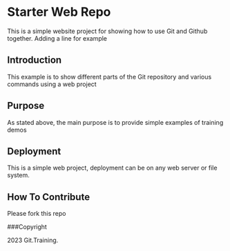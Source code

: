 # Starter Web Repo

This is a simple website project for showing how to use Git and Github together. Adding a line for example

## Introduction

This example is to show different parts of the Git repository and various commands using a web project

## Purpose

As stated above, the main purpose is to provide simple examples of training demos

## Deployment

This is a simple web project, deployment can be on any web server or file system.

## How To Contribute

Please fork this repo

###Copyright

2023 Git.Training.